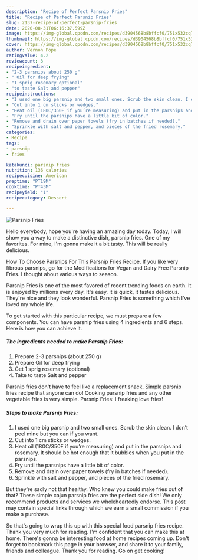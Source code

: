 ```yaml
---
description: "Recipe of Perfect Parsnip Fries"
title: "Recipe of Perfect Parsnip Fries"
slug: 2137-recipe-of-perfect-parsnip-fries
date: 2020-08-31T06:16:37.599Z
image: https://img-global.cpcdn.com/recipes/d3904568b8bffcf0/751x532cq70/parsnip-fries-recipe-main-photo.jpg
thumbnail: https://img-global.cpcdn.com/recipes/d3904568b8bffcf0/751x532cq70/parsnip-fries-recipe-main-photo.jpg
cover: https://img-global.cpcdn.com/recipes/d3904568b8bffcf0/751x532cq70/parsnip-fries-recipe-main-photo.jpg
author: Vernon Pope
ratingvalue: 4.2
reviewcount: 3
recipeingredient:
- "2-3 parsnips about 250 g"
- " Oil for deep frying"
- "1 sprig rosemary optional"
- "to taste Salt and pepper"
recipeinstructions:
- "I used one big parsnip and two small ones. Scrub the skin clean. I don’t peel mine but you can if you want."
- "Cut into 1 cm sticks or wedges."
- "Heat oil (180C/350F if you’re measuring) and put in the parsnips and rosemary. It should be hot enough that it bubbles when you put in the parsnips."
- "Fry until the parsnips have a little bit of color."
- "Remove and drain over paper towels (fry in batches if needed)."
- "Sprinkle with salt and pepper, and pieces of the fried rosemary."
categories:
- Recipe
tags:
- parsnip
- fries

katakunci: parsnip fries 
nutrition: 136 calories
recipecuisine: American
preptime: "PT19M"
cooktime: "PT43M"
recipeyield: "1"
recipecategory: Dessert

---
```



![Parsnip Fries](https://img-global.cpcdn.com/recipes/d3904568b8bffcf0/751x532cq70/parsnip-fries-recipe-main-photo.jpg)

Hello everybody, hope you're having an amazing day today. Today, I will show you a way to make a distinctive dish, parsnip fries. One of my favorites. For mine, I'm gonna make it a bit tasty. This will be really delicious.

How To Choose Parsnips For This Parsnip Fries Recipe. If you like very fibrous parsnips, go for the Modifications for Vegan and Dairy Free Parsnip Fries. I thought about various ways to season.

Parsnip Fries is one of the most favored of recent trending foods on earth. It is enjoyed by millions every day. It's easy, it is quick, it tastes delicious. They're nice and they look wonderful. Parsnip Fries is something which I've loved my whole life.


To get started with this particular recipe, we must prepare a few components. You can have parsnip fries using 4 ingredients and 6 steps. Here is how you can achieve it.

<!--inarticleads1-->

##### The ingredients needed to make Parsnip Fries:

1. Prepare 2-3 parsnips (about 250 g)
1. Prepare  Oil for deep frying
1. Get 1 sprig rosemary (optional)
1. Take to taste Salt and pepper


Parsnip fries don&#39;t have to feel like a replacement snack. Simple parsnip fries recipe that anyone can do! Cooking parsnip fries and any other vegetable fries is very simple. Parsnip Fries: I freaking love fries! 

<!--inarticleads2-->

##### Steps to make Parsnip Fries:

1. I used one big parsnip and two small ones. Scrub the skin clean. I don’t peel mine but you can if you want.
1. Cut into 1 cm sticks or wedges.
1. Heat oil (180C/350F if you’re measuring) and put in the parsnips and rosemary. It should be hot enough that it bubbles when you put in the parsnips.
1. Fry until the parsnips have a little bit of color.
1. Remove and drain over paper towels (fry in batches if needed).
1. Sprinkle with salt and pepper, and pieces of the fried rosemary.


But they&#39;re sadly not that healthy. Who knew you could make fries out of that? These simple cajun parsnip fries are the perfect side dish! We only recommend products and services we wholeheartedly endorse. This post may contain special links through which we earn a small commission if you make a purchase. 

So that's going to wrap this up with this special food parsnip fries recipe. Thank you very much for reading. I'm confident that you can make this at home. There's gonna be interesting food at home recipes coming up. Don't forget to bookmark this page in your browser, and share it to your family, friends and colleague. Thank you for reading. Go on get cooking!

